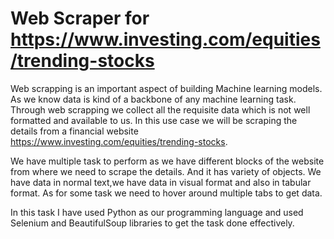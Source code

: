 # Web Scraper for https://www.investing.com/equities/trending-stocks


Web scrapping is an important aspect of building Machine learning models. As we know data is kind of a backbone of any machine learning task. Through web scrapping we collect all the requisite data which is not well formatted and available to us. In this use case we will be scraping the details from a financial website https://www.investing.com/equities/trending-stocks.

We have multiple task to perform as we have different blocks of the website from where we need to scrape the details. And it has variety of objects. We have data in normal text,we have data in visual format and also in tabular format. As for some task we need to hover around multiple tabs to get data.

In this task I have used Python as our programming language and used Selenium and BeautifulSoup libraries to get the task done effectively.
